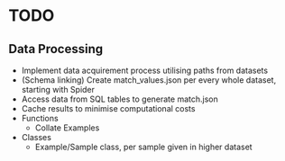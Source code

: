 # TODO

## Data Processing 

- Implement data acquirement process utilising paths from datasets
- (Schema linking) Create match_values.json per every whole dataset, starting with Spider
- Access data from SQL tables to generate match.json
- Cache results to minimise computational costs
- Functions 
  - Collate Examples
- Classes
  - Example/Sample class, per sample given in higher dataset